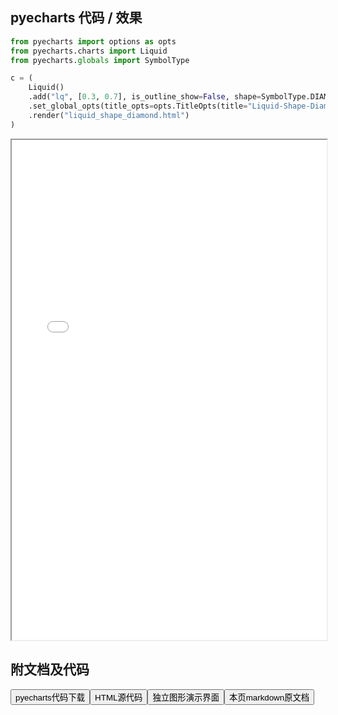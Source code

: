
## pyecharts 代码 / 效果

```python
from pyecharts import options as opts
from pyecharts.charts import Liquid
from pyecharts.globals import SymbolType

c = (
    Liquid()
    .add("lq", [0.3, 0.7], is_outline_show=False, shape=SymbolType.DIAMOND)
    .set_global_opts(title_opts=opts.TitleOpts(title="Liquid-Shape-Diamond"))
    .render("liquid_shape_diamond.html")
)

```

<iframe width="100%" height="800px" src="/pyecharts/Liquid/liquid_shape_diamond.html"></iframe>

## 附文档及代码

<a href="https://cdn.jsdelivr.net/gh/wfy-belief/python/docs/pyecharts/Liquid/liquid_shape_diamond.py"><button class="mybutton">pyecharts代码下载</button></a><a href="https://cdn.jsdelivr.net/gh/wfy-belief/python/docs/pyecharts/Liquid/liquid_shape_diamond.html"><button class="mybutton">HTML源代码</button></a><a href="https://python.wfyblog.cn/pyecharts/Liquid/liquid_shape_diamond.html"><button class="mybutton">独立图形演示界面</button></a><a href="https://cdn.jsdelivr.net/gh/wfy-belief/python/docs/pyecharts/Liquid/liquid_shape_diamond.md"><button class="mybutton">本页markdown原文档</button></a>